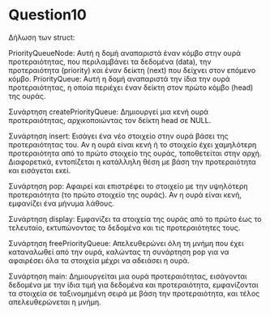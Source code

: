 # Question10 

Δήλωση των struct:

PriorityQueueNode: Αυτή η δομή αναπαριστά έναν κόμβο στην ουρά προτεραιότητας, που περιλαμβάνει τα δεδομένα (data), την προτεραιότητα (priority) και έναν δείκτη (next) που δείχνει στον επόμενο κόμβο.
PriorityQueue: Αυτή η δομή αναπαριστά την ίδια την ουρά προτεραιότητας, η οποία περιέχει έναν δείκτη στον πρώτο κόμβο (head) της ουράς.


Συνάρτηση createPriorityQueue: Δημιουργεί μια κενή ουρά προτεραιότητας, αρχικοποιώντας τον δείκτη head σε NULL.


Συνάρτηση insert: Εισάγει ένα νέο στοιχείο στην ουρά βάσει της προτεραιότητας του. Αν η ουρά είναι κενή ή το στοιχείο έχει χαμηλότερη προτεραιότητα από το πρώτο στοιχείο της ουράς, τοποθετείται στην αρχή. Διαφορετικά, εντοπίζεται η κατάλληλη θέση με βάση την προτεραιότητα και εισάγεται εκεί.


Συνάρτηση pop: Αφαιρεί και επιστρέφει το στοιχείο με την υψηλότερη προτεραιότητα (το πρώτο στοιχείο της ουράς). Αν η ουρά είναι κενή, εμφανίζει ένα μήνυμα λάθους.


Συνάρτηση display: Εμφανίζει τα στοιχεία της ουράς από το πρώτο έως το τελευταίο, εκτυπώνοντας τα δεδομένα και τις προτεραιότητες τους.


Συνάρτηση freePriorityQueue: Απελευθερώνει όλη τη μνήμη που έχει καταναλωθεί από την ουρά, καλώντας τη συνάρτηση pop για να αφαιρέσει όλα τα στοιχεία μέχρι να αδειάσει η ουρά.


Συνάρτηση main: Δημιουργείται μια ουρά προτεραιότητας, εισάγονται δεδομένα με την ίδια τιμή για δεδομένα και προτεραιότητα, εμφανίζονται τα στοιχεία σε ταξινομημένη σειρά με βάση την προτεραιότητα, και τέλος απελευθερώνεται η μνήμη.